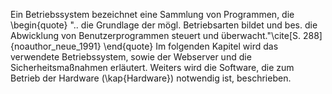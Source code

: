 Ein Betriebssystem bezeichnet eine Sammlung von Programmen, die
\begin{quote}
    ".. die Grundlage der mögl. Betriebsarten bildet und bes. die Abwicklung von Benutzerprogrammen steuert und überwacht."\cite[S. 288]{noauthor_neue_1991}
\end{quote}
Im folgenden Kapitel wird das verwendete Betriebssystem, sowie der Webserver und die Sicherheitsmaßnahmen erläutert. Weiters wird die Software, die zum Betrieb der Hardware (\kap{Hardware}) notwendig ist, beschrieben.